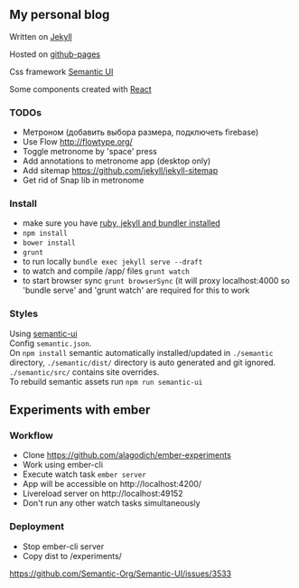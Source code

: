 ## My personal blog

Written on [Jekyll](https://jekyllrb.com/)

Hosted on [github-pages](https://pages.github.com/)

Css framework [Semantic UI]()

Some components created with [React](https://facebook.github.io/react/)

### TODOs
* Метроном (добавить выбора размера, подключеть firebase)
* Use Flow http://flowtype.org/
* Toggle metronome by 'space' press
* Add annotations to metronome app (desktop only)
* Add sitemap https://github.com/jekyll/jekyll-sitemap
* Get rid of Snap lib in metronome

### Install
* make sure you have [ruby, jekyll and bundler installed](https://help.github.com/articles/using-jekyll-with-pages/)
* `npm install`
* `bower install`
* `grunt`
* to run locally `bundle exec jekyll serve --draft`
* to watch and compile /app/ files `grunt watch`
* to start browser sync `grunt browserSync` (it will proxy localhost:4000 so 'bundle serve' and 'grunt watch' are required for this to work 

### Styles
Using [semantic-ui](http://semantic-ui.com/)    
Config `semantic.json`.     
On `npm install` semantic automatically installed/updated in `./semantic` directory, `./semantic/dist/` directory is auto generated and git ignored.     
`./semantic/src/` contains site overrides.      
To rebuild semantic assets run `npm run semantic-ui`

## Experiments with ember
### Workflow
* Clone https://github.com/alagodich/ember-experiments
* Work using ember-cli
* Execute watch task `ember server`
* App will be accessible on http://localhost:4200/  
* Livereload server on http://localhost:49152
* Don't run any other watch tasks simultaneously
### Deployment
* Stop ember-cli server
* Copy dist to /experiments/


https://github.com/Semantic-Org/Semantic-UI/issues/3533


